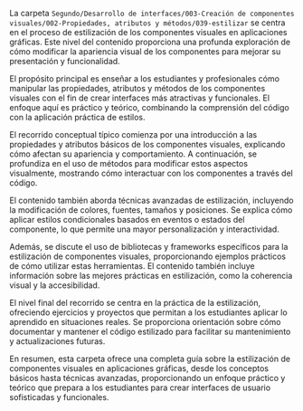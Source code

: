 La carpeta `Segundo/Desarrollo de interfaces/003-Creación de componentes visuales/002-Propiedades, atributos y métodos/039-estilizar` se centra en el proceso de estilización de los componentes visuales en aplicaciones gráficas. Este nivel del contenido proporciona una profunda exploración de cómo modificar la apariencia visual de los componentes para mejorar su presentación y funcionalidad.

El propósito principal es enseñar a los estudiantes y profesionales cómo manipular las propiedades, atributos y métodos de los componentes visuales con el fin de crear interfaces más atractivas y funcionales. El enfoque aquí es práctico y teórico, combinando la comprensión del código con la aplicación práctica de estilos.

El recorrido conceptual típico comienza por una introducción a las propiedades y atributos básicos de los componentes visuales, explicando cómo afectan su apariencia y comportamiento. A continuación, se profundiza en el uso de métodos para modificar estos aspectos visualmente, mostrando cómo interactuar con los componentes a través del código.

El contenido también aborda técnicas avanzadas de estilización, incluyendo la modificación de colores, fuentes, tamaños y posiciones. Se explica cómo aplicar estilos condicionales basados en eventos o estados del componente, lo que permite una mayor personalización y interactividad.

Además, se discute el uso de bibliotecas y frameworks específicos para la estilización de componentes visuales, proporcionando ejemplos prácticos de cómo utilizar estas herramientas. El contenido también incluye información sobre las mejores prácticas en estilización, como la coherencia visual y la accesibilidad.

El nivel final del recorrido se centra en la práctica de la estilización, ofreciendo ejercicios y proyectos que permitan a los estudiantes aplicar lo aprendido en situaciones reales. Se proporciona orientación sobre cómo documentar y mantener el código estilizado para facilitar su mantenimiento y actualizaciones futuras.

En resumen, esta carpeta ofrece una completa guía sobre la estilización de componentes visuales en aplicaciones gráficas, desde los conceptos básicos hasta técnicas avanzadas, proporcionando un enfoque práctico y teórico que prepara a los estudiantes para crear interfaces de usuario sofisticadas y funcionales.
